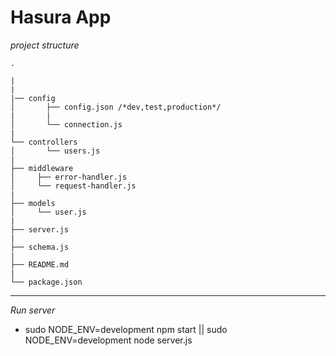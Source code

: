 # Hasura App

_project structure_

```
.

|
|
|── config
│       ├── config.json /*dev,test,production*/
|       |
│       └── connection.js
|
└── controllers 
│       └── users.js
|
├── middleware
│     ├── error-handler.js
│     └── request-handler.js
|
├── models 
│     └── user.js
|
├── server.js
|
├── schema.js
|
├── README.md
|
└── package.json

```

---

_Run server_

- sudo NODE_ENV=development npm start || sudo NODE_ENV=development node server.js
